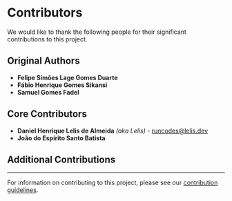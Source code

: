 # Contributors

We would like to thank the following people for their significant contributions to this project.

## Original Authors

- **Felipe Simões Lage Gomes Duarte**
- **Fábio Henrique Gomes Sikansi**
- **Samuel Gomes Fadel**

## Core Contributors

- **Daniel Henrique Lelis de Almeida** *(aka Lelis)* - <runcodes@lelis.dev>
- **João do Espírito Santo Batista**

## Additional Contributions

---

For information on contributing to this project, please see our [contribution guidelines](CONTRIBUTING.md).
